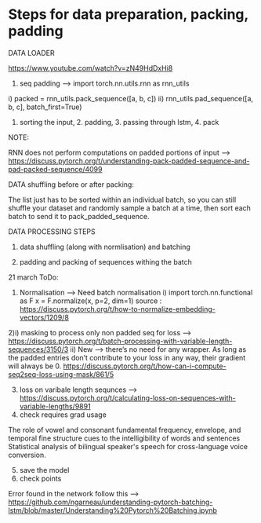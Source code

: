 # Steps for data preparation, packing, padding

DATA LOADER

https://www.youtube.com/watch?v=zN49HdDxHi8

1) seq padding --> import torch.nn.utils.rnn as rnn_utils

i) packed = rnn_utils.pack_sequence([a, b, c])
ii) rnn_utils.pad_sequence([a, b, c], batch_first=True)


1. sorting the input, 2. padding, 3. passing through lstm, 4. pack

NOTE:

RNN does not perform computations on padded portions of input --> 
https://discuss.pytorch.org/t/understanding-pack-padded-sequence-and-pad-packed-sequence/4099

DATA shuffling before or after packing:

The list just has to be sorted within an individual batch, so you can still shuffle your dataset and randomly sample a batch at a time, 
then sort each batch to send it to pack_padded_sequence.

DATA PROCESSING STEPS

1) data shuffling (along with normlisation) and batching

2) padding and packing of sequences withing the batch

21 march
ToDo:

1) Normalisation --> Need batch normalisation
 i) import torch.nn.functional as F
    x = F.normalize(x, p=2, dim=1)
source : https://discuss.pytorch.org/t/how-to-normalize-embedding-vectors/1209/8

2)i) masking to process only non padded seq for loss --> https://discuss.pytorch.org/t/batch-processing-with-variable-length-sequences/3150/3
  ii) New -->  there’s no need for any wrapper. As long as the padded entries don’t contribute to your loss in any way, their 
     gradient will always be 0.
  https://discuss.pytorch.org/t/how-can-i-compute-seq2seq-loss-using-mask/861/5

3) loss on varibale length sequnces --> https://discuss.pytorch.org/t/calculating-loss-on-sequences-with-variable-lengths/9891
4) check requires grad usage

The role of vowel and consonant fundamental frequency, envelope, and temporal fine structure cues to the intelligibility of words and sentences
Statistical analysis of bilingual speaker's speech for cross-language voice conversion.

5) save the model
6) check points

Error found in the network follow this --> 
https://github.com/ngarneau/understanding-pytorch-batching-lstm/blob/master/Understanding%20Pytorch%20Batching.ipynb
